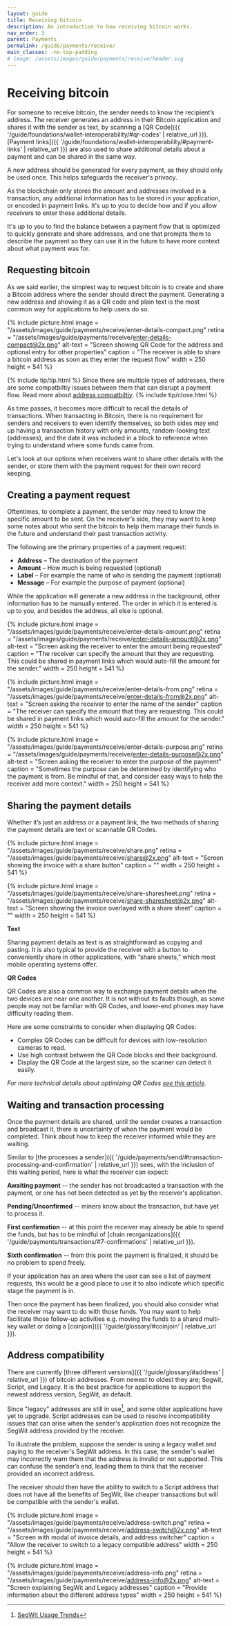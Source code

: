 ```yaml
---
layout: guide
title: Receiving bitcoin
description: An introduction to how receiving bitcoin works.
nav_order: 3
parent: Payments
permalink: /guide/payments/receive/
main_classes: -no-top-padding
# image: /assets/images/guide/payments/receive/header.svg
---
```


# Receiving bitcoin

<!--

Editor's notes

This page should cover what to do when receiving bitcoin, how to share and copy addresses etc.

- What addresses to support (native segwit by default)
- How to present QR codes (allow for specifying an amount)
- Generating a new address 

-->

For someone to receive bitcoin, the sender needs to know the recipient’s address. The receiver generates an address in their Bitcoin application and shares it with the sender as text, by scanning a [QR Code]({{ '/guide/foundations/wallet-interoperability/#qr-codes' | relative_url }}). [Payment links]({{ '/guide/foundations/wallet-interoperability/#payment-links' | relative_url }}) are also used to share additional details about a payment and can be shared in the same way.

A new address should be generated for every payment, as they should only be used once. This helps safeguards the receiver's privacy.

As the blockchain only stores the amount and addresses involved in a transaction, any additional information has to be stored in your application, or encoded in payment links. It's up to you to decide how and if you allow receivers to enter these additional details. 

It's up to you to find the balance between a payment flow that is optimized to quickly generate and share addresses, and one that prompts them to describe the payment so they can use it in the future to have more context about what payment was for.

<!-- 
Update glossary

Each address that a Bitcoin application generates has an accompaniying private key. This private key allows the receiver to unlock the bitcoin that is sent to the address when the receiver chooses to spend it.

Although addresses are not a problem to share publically, their accompanying private keys which typically generated from a single recovery phrase must be kept secure and private.
-->

## Requesting bitcoin
As we said earlier, the simplest way to request bitcoin is to create and share a Bitcoin address where the sender should direct the payment. Generating a new address and showing it as a QR code and plain text is the most common way for applications to help users do so. 

<div class="image-slide-gallery">

{% include picture.html
   image = "/assets/images/guide/payments/receive/enter-details-compact.png"
   retina = "/assets/images/guide/payments/receive/enter-details-compact@2x.png"
   alt-text = "Screen showing QR Code for the address and optional entry for other properties"
   caption = "The receiver is able to share a bitcoin address as soon as they enter the request flow"
   width = 250
   height = 541
%}

</div>

{% include tip/tip.html %}
Since there are multiple types of addresses, there are some compatbiltiy issues between them that can disrupt a payment flow. Read more about [address compatbiltiy](#address-compatibility).
{% include tip/close.html %}

As time passes, it becomes more difficult to recall the details of transactions. When transacting in Bitcoin, there is no requirement for senders and receivers to even identify themselves, so both sides may end up having a transaction history with only amounts, random-looking text (addresses), and the date it was included in a block to reference when trying to understand where some funds came from.

Let's look at our options when receivers want to share other details with the sender, or store them with the payment request for their own record keeping.

## Creating a payment request
Oftentimes, to complete a payment, the sender may need to know the specific amount to be sent. On the receiver’s side, they may want to keep some notes about who sent the bitcoin to help them manage their funds in the future and understand their past transaction activity.

The following are the primary properties of a payment request:

- **Address** – The destination of the payment
- **Amount** – How much is being requested (optional)
- **Label** – For example the name of who is sending the payment (optional)
- **Message** – For example the purpose of payment (optional)

While the application will generate a new address in the background, other information has to be manually entered. The order in which it is entered is up to you, and besides the address, all else is optional.

<div class="image-slide-gallery">

{% include picture.html
   image = "/assets/images/guide/payments/receive/enter-details-amount.png"
   retina = "/assets/images/guide/payments/receive/enter-details-amount@2x.png"
   alt-text = "Screen asking the receiver to enter the amount being requested"
   caption = "The receiver can specify the amount that they are requesting. This could be shared in payment links which would auto-fill the amount for the sender."
   width = 250
   height = 541
%}

{% include picture.html
   image = "/assets/images/guide/payments/receive/enter-details-from.png"
   retina = "/assets/images/guide/payments/receive/enter-details-from@2x.png"
   alt-text = "Screen asking the receiver to enter the name of the sender"
   caption = "The receiver can specify the amount that they are requesting. This could be shared in payment links which would auto-fill the amount for the sender."
   width = 250
   height = 541
%}

{% include picture.html
   image = "/assets/images/guide/payments/receive/enter-details-purpose.png"
   retina = "/assets/images/guide/payments/receive/enter-details-purpose@2x.png"
   alt-text = "Screen asking the receiver to enter the purpose of the payment"
   caption = "Sometimes the purpose can be determined by identifying who the payment is from. Be mindful of that, and consider easy ways to help the receiver add more context."
   width = 250
   height = 541
%}
</div>

<!--
Technical nitpick;
Addresses are not exactly "generated"
since they are deterministic technically
what happens is an unused address just gets chosen
-->

<!-- 
Update interopability page
Since there are many Bitcoin applications for people to choose from, its likely that the sender and receiver are not using the same one and they don't have the abilitiy to exchange payment details within the application itself. 

The exchange of payment details then most commonly happens outside of the wallet application. This 

Since bitcoin is a open system and has many payment applications built ontop of it, there is a [standard format]({{ '/guide/foundations/wallet-interoperability/#payment-links' | relative_url }}) of "payment links" that most bitcoin applications use to share payment details.
-->

## Sharing the payment details
Whether it’s just an address or a payment link, the two methods of sharing the payment details are text or scannable QR Codes.

<div class="image-slide-gallery">

{% include picture.html
   image = "/assets/images/guide/payments/receive/share.png"
   retina = "/assets/images/guide/payments/receive/share@2x.png"
   alt-text = "Screen showing the invoice with a share button"
   caption = ""
   width = 250
   height = 541
%}

{% include picture.html
   image = "/assets/images/guide/payments/receive/share-sharesheet.png"
   retina = "/assets/images/guide/payments/receive/share-sharesheet@2x.png"
   alt-text = "Screen showing the invoice overlayed with a share sheet"
   caption = ""
   width = 250
   height = 541
%}

</div>


**Text**

Sharing payment details as text is as straightforward as copying and pasting. It is also typical to provide the receiver with a button to conveniently share in other applications, with “share sheets,” which most mobile operating systems offer.

**QR Codes**

QR Codes are also a common way to exchange payment details when the two devices are near one another. It is not without its faults though, as some people may not be familiar with QR Codes, and lower-end phones may have difficulty reading them.

Here are some constraints to consider when displaying QR Codes:

- Complex QR Codes can be difficult for devices with low-resolution cameras to read.
- Use high contrast between the QR Code blocks and their background.
- Display the QR Code at the largest size, so the scanner can detect it easily.

_For more technical details about optimizing   QR Codes [see this article](https://bitcoinops.org/en/bech32-sending-support/#creating-more-efficient-qr-codes-with-bech32-addresses)._

## Waiting and transaction processing
Once the payment details are shared, until the sender creates a transaction and broadcast it, there is uncertainty of when the payment would be completed. Think about how to keep the receiver informed while they are waiting.

Similar to [the processes a sender]({{ '/guide/payments/send/#transaction-processing-and-confirmation' | relative_url }}) sees, with the inclusion of this waiting period, here is what the receiver can expect:

**Awaiting payment** -- the sender has not broadcasted a transaction with the payment, or one has not been detected as yet by the receiver's application.

**Pending/Unconfirmed** -- miners know about the transaction, but have yet to process it. 

**First confirmation** -- at this point the receiver may already be able to spend the funds, but has to be mindful of [chain reorganizations]({{ '/guide/payments/transactions/#7-confirmations' | relative_url }}).

**Sixth confirmation** -- from this point the payment is finalized, it should be no problem to spend freely.

If your application has an area where the user can see a list of payment requests, this would be a good place to use it to also indicate which specific stage the payment is in.

Then once the payment has been finalized, you should also consider what the receiver may want to do with those funds. You may want to help facilitate those follow-up activities e.g. moving the funds to a shared multi-key wallet or doing a [coinjoin]({{ '/guide/glossary/#coinjoin' | relative_url }}).


## Address compatibility
There are currently [three different versions]({{ '/guide/glossary/#address' | relative_url }}) of bitcoin addresses. From newest to oldest they are; Segwit, Script, and Legacy. It is the best practice for applications to support the newest address version, SegWit, as default.

Since "legacy" addresses are still in use[^1], and some older applications have yet to upgrade. Script addresses can be used to resolve incompatibility issues that can arise when the sender's application does not recognize the SegWit address provided by the receiver.

To illustrate the problem, suppose the sender is using a legacy wallet and paying to the receiver's SegWit address. In this case, the sender's wallet may incorrectly warn them that the address is invalid or not supported. This can confuse the sender’s end, leading them to think that the receiver provided an incorrect address.

The receiver should then have the ability to switch to a Script address that does not have all the benefits of SegWit, like cheaper transactions but will be compatible with the sender's wallet.

<div class="image-slide-gallery">

{% include picture.html
   image = "/assets/images/guide/payments/receive/address-switch.png"
   retina = "/assets/images/guide/payments/receive/address-switch@2x.png"
   alt-text = "Screen with modal of invoice details, and address switcher"
   caption = "Allow the receiver to switch to a legacy compatible address"
   width = 250
   height = 541
%}

{% include picture.html
   image = "/assets/images/guide/payments/receive/address-info.png"
   retina = "/assets/images/guide/payments/receive/address-info@2x.png"
   alt-text = "Screen explaining SegWit and Legacy addresses"
   caption = "Provide information about the different address types"
   width = 250
   height = 541
%}

</div>

<!--
On /guide/payments/send/#inputting-an-address
Add below as Do's & Don'ts

> Besides pushing wallets to adopt Bech32, wallets should provide better and clearer error messages to the end-user. Merchants could use P2SH to mitigate. In my opinion P2SH is just a patch not a solution. A solution where Bech32 invoice can fallback to P2SH would be a good balance.
> @pavelenex
-->

<!-- 
Follow up page would touch on privacy of transactions including topics of wallet fingerprints (multisig vs signle sig), input/output ordering, coinjoins, and labeling to help users keep separate coin histories.
-->

[^1]: [SegWit Usage Trends](https://dashboard.bitcoinops.org/d/xVQwtADiz/segwit-usage-trends?refresh=1h&orgId=1)